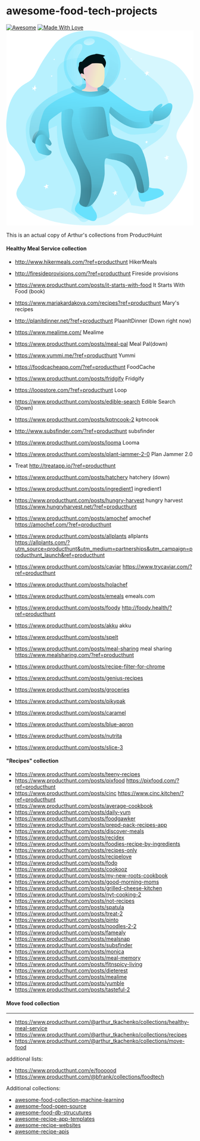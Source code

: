 # awesome-food-tech-projects

[![Awesome](https://cdn.rawgit.com/sindresorhus/awesome/d7305f38d29fed78fa85652e3a63e154dd8e8829/media/badge.svg)](https://github.com/ChickenKyiv/awesome-food-tech-projects) [![Made With Love](https://img.shields.io/badge/Made%20With-Love-orange.svg)](https://github.com/ChickenKyiv/awesome-food-tech-projects)
![astronaut](https://raw.githubusercontent.com/GroceriStar/creative/master/website-illustrations/astronaut.svg?sanitize=true)

This is an actual copy of Arthur's collections from ProductHuint

#### Healthy Meal Service collection

- http://www.hikermeals.com/?ref=producthunt HikerMeals
- http://firesideprovisions.com/?ref=producthunt Fireside provisions
- https://www.producthunt.com/posts/it-starts-with-food It Starts With Food (book)
- https://www.mariakardakova.com/recipes?ref=producthunt Mary's recipes
- http://planitdinner.net/?ref=producthunt PlaanItDinner (Down right now)
- https://www.mealime.com/ Mealime
- https://www.producthunt.com/posts/meal-pal Meal Pal(down)
- https://www.yummi.me/?ref=producthunt Yummi
- https://foodcacheapp.com/?ref=producthunt FoodCache
- https://www.producthunt.com/posts/fridgify Fridgify
- https://loopstore.com/?ref=producthunt Loop
- https://www.producthunt.com/posts/edible-search Edible Search (Down)
- https://www.producthunt.com/posts/kptncook-2 kptncook
- http://www.subsfinder.com/?ref=producthunt subsfinder
- https://www.producthunt.com/posts/looma Looma
- https://www.producthunt.com/posts/plant-jammer-2-0 Plan Jammer 2.0
- Treat http://treatapp.io/?ref=producthunt
- https://www.producthunt.com/posts/hatchery hatchery (down)
- https://www.producthunt.com/posts/ingredient1 ingredient1
- https://www.producthunt.com/posts/hungry-harvest hungry harvest https://www.hungryharvest.net/?ref=producthunt
- https://www.producthunt.com/posts/amochef amochef https://amochef.com/?ref=producthunt
- https://www.producthunt.com/posts/allplants allplants https://allplants.com/?utm_source=producthunt&utm_medium=partnerships&utm_campaign=producthunt_launch&ref=producthunt
- https://www.producthunt.com/posts/caviar https://www.trycaviar.com/?ref=producthunt
- https://www.producthunt.com/posts/holachef
- https://www.producthunt.com/posts/emeals emeals.com
- https://www.producthunt.com/posts/foody http://foody.health/?ref=producthunt
- https://www.producthunt.com/posts/akku akku
- https://www.producthunt.com/posts/spelt
- https://www.producthunt.com/posts/meal-sharing meal sharing https://www.mealsharing.com/?ref=producthunt
- https://www.producthunt.com/posts/recipe-filter-for-chrome
- https://www.producthunt.com/posts/genius-recipes
- https://www.producthunt.com/posts/groceries
- https://www.producthunt.com/posts/pikypak
- https://www.producthunt.com/posts/caramel
- https://www.producthunt.com/posts/blue-apron

- https://www.producthunt.com/posts/nutrita

- https://www.producthunt.com/posts/slice-3


#### "Recipes" collection
- https://www.producthunt.com/posts/teeny-recipes
- https://www.producthunt.com/posts/pixfood https://pixfood.com/?ref=producthunt
- https://www.producthunt.com/posts/cinc https://www.cinc.kitchen/?ref=producthunt
- https://www.producthunt.com/posts/average-cookbook
- https://www.producthunt.com/posts/daily-yum
- https://www.producthunt.com/posts/foodgawker
- https://www.producthunt.com/posts/prepd-pack-recipes-app
- https://www.producthunt.com/posts/discover-meals
- https://www.producthunt.com/posts/recidex
- https://www.producthunt.com/posts/foodies-recipe-by-ingredients
- https://www.producthunt.com/posts/recipes-only
- https://www.producthunt.com/posts/recipelove
- https://www.producthunt.com/posts/fodo
- https://www.producthunt.com/posts/cookooz
- https://www.producthunt.com/posts/my-new-roots-cookbook
- https://www.producthunt.com/posts/good-morning-moms
- https://www.producthunt.com/posts/grilled-cheese-kitchen
- https://www.producthunt.com/posts/nyt-cooking-2
- https://www.producthunt.com/posts/not-recipes
- https://www.producthunt.com/posts/spatula
- https://www.producthunt.com/posts/treat-2
- https://www.producthunt.com/posts/pinto
- https://www.producthunt.com/posts/noodles-2-2
- https://www.producthunt.com/posts/famealy
- https://www.producthunt.com/posts/mealsnap
- https://www.producthunt.com/posts/subsfinder
- https://www.producthunt.com/posts/monica
- https://www.producthunt.com/posts/meal-memory
- https://www.producthunt.com/posts/fitnspicy-living
- https://www.producthunt.com/posts/dieterest
- https://www.producthunt.com/posts/mealime
- https://www.producthunt.com/posts/yumble
- https://www.producthunt.com/posts/tasteful-2

#### Move food collection

---

- https://www.producthunt.com/@arthur_tkachenko/collections/healthy-meal-service
- https://www.producthunt.com/@arthur_tkachenko/collections/recipes
- https://www.producthunt.com/@arthur_tkachenko/collections/move-food

additional lists:
- https://www.producthunt.com/e/foooood
- https://www.producthunt.com/@bfrank/collections/foodtech


Additional collections:
- [awesome-food-collection-machine-learning](https://github.com/ChickenKyiv/awesome-food-collection-machine-learning)
- [awesome-food-open-source](https://github.com/ChickenKyiv/awesome-food-open-source)
- [awesome-food-db-strucutures](https://github.com/ChickenKyiv/awesome-food-db-strucutures)
- [awesome-recipe-app-templates](https://github.com/ChickenKyiv/awesome-recipe-app-templates)
- [awesome-recipe-websites](https://github.com/ChickenKyiv/awesome-recipe-websites)
- [awesome-recipe-apis](https://github.com/ChickenKyiv/awesome-recipe-apis)
